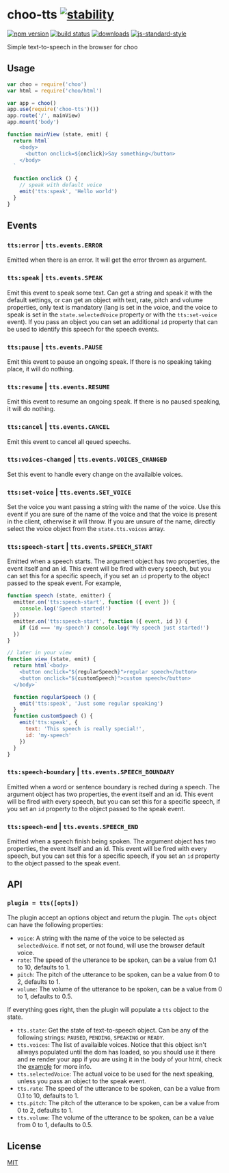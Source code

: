 # choo-tts [![stability][0]][1]
[![npm version][2]][3] [![build status][4]][5]
[![downloads][8]][9] [![js-standard-style][10]][11]

Simple text-to-speech in the browser for choo

## Usage
```js
var choo = require('choo')
var html = require('choo/html')

var app = choo()
app.use(require('choo-tts')())
app.route('/', mainView)
app.mount('body')

function mainView (state, emit) {
  return html`
    <body>
      <button onclick=${onclick}>Say something</button>
    </body>
  `

  function onclick () {
    // speak with default voice
    emit('tts:speak', 'Hello world')
  }
}
```

## Events
### `tts:error` | `tts.events.ERROR`
Emitted when there is an error. It will get the error thrown as argument.

### `tts:speak` | `tts.events.SPEAK`
Emit this event to speak some text. Can get a string and speak it with the 
default settings, or can get an object with text, rate, pitch and volume 
properties, only text is mandatory (lang is set in the voice, and the voice 
to speak is set in the `state.selectedVoice` property or with the 
`tts:set-voice` event). If you pass an object you can set an additional 
`id` property that can be used to identify this speech for the speech events.

### `tts:pause` | `tts.events.PAUSE`
Emit this event to pause an ongoing speak. If there is no speaking taking place, 
it will do nothing.

### `tts:resume` | `tts.events.RESUME`
Emit this event to resume an ongoing speak. If there is no paused speaking, it 
will do nothing.

### `tts:cancel` | `tts.events.CANCEL`
Emit this event to cancel all qeued speechs.

### `tts:voices-changed` | `tts.events.VOICES_CHANGED`
Set this event to handle every change on the availaible voices.

### `tts:set-voice` | `tts.events.SET_VOICE`
Set the voice you want passing a string with the name of the voice. Use this 
event if you are sure of the name of the voice and that the voice is present in 
the client, otherwise it will throw. If you are unsure of the name, directly 
select the voice object from the `state.tts.voices` array.

### `tts:speech-start` | `tts.events.SPEECH_START`
Emitted when a speech starts. The argument object has two properties, the event itself and an id. 
This event will be fired with every speech, but you can set this for a specific 
speech, if you set an `id` property to the object passed to the speak event. For 
example,

```js
function speech (state, emitter) {
  emitter.on('tts:speech-start', function ({ event }) {
    console.log('Speech started!')
  })
  emitter.on('tts:speech-start', function ({ event, id }) {
    if (id === 'my-speech') console.log('My speech just started!')
  })
}

// later in your view
function view (state, emit) {
  return html`<body>
    <button onclick="${regularSpeech}">regular speech</button>
    <button onclick="${customSpeech}">custom speech</button>
  </body>`

  function regularSpeech () {
    emit('tts:speak', 'Just some regular speaking')
  }
  function customSpeech () {
    emit('tts:speak', {
      text: 'This speech is really special!',
      id: 'my-speech'
    })
  }
}
```

### `tts:speech-boundary` | `tts.events.SPEECH_BOUNDARY`
Emitted when a word or sentence boundary is reched during a speech. The argument 
object has two properties, the event itself and an id. This event will be fired 
with every speech, but you can set this for a specific speech, if you set an `id` 
property to the object passed to the speak event. 

### `tts:speech-end` | `tts.events.SPEECH_END`
Emitted when a speech finish being spoken. The argument 
object has two properties, the event itself and an id. This event will be fired 
with every speech, but you can set this for a specific speech, if you set an `id` 
property to the object passed to the speak event. 

## API
### `plugin = tts([opts])`
The plugin accept an options object and return the plugin. The `opts` object 
can have the following properties:

- `voice`: A string with the name of the voice to be selected as `selectedVoice`.
if not set, or not found, will use the browser default voice.
- `rate`: The speed of the utterance to be spoken, can be a value 
from 0.1 to 10, defaults to 1.
- `pitch`: The pitch of the utterance to be spoken, can be a value from 0 
to 2, defaults to 1.
- `volume`: The volume of the utterance to be spoken, can be a value from 0 
to 1, defaults to 0.5.

If everything goes right, then the plugin will populate a `tts` object to the 
state.

- `tts.state`: Get the state of text-to-speech object. Can be any of the 
following strings: `PAUSED`, `PENDING`, `SPEAKING` or `READY`.
- `tts.voices`: The list of availaible voices. Notice that this object isn't 
allways populated until the dom has loaded, so you should use it there and re 
render your app if you are using it in the body of your html, check the 
[example](/example.js) for more info.
- `tts.selectedVoice`: The actual voice to be used for the next speaking, 
unless you pass an object to the speak event.
- `tts.rate`: The speed of the utterance to be spoken, can be a value 
from 0.1 to 10, defaults to 1.
- `tts.pitch`: The pitch of the utterance to be spoken, can be a value from 0 
to 2, defaults to 1.
- `tts.volume`: The volume of the utterance to be spoken, can be a value from 0 
to 1, defaults to 0.5.

## License
[MIT](/LICENSE)

[0]: https://img.shields.io/badge/stability-experimental-orange.svg?style=flat-square
[1]: https://nodejs.org/api/documentation.html#documentation_stability_index
[2]: https://img.shields.io/npm/v/choo-tts.svg?style=flat-square
[3]: https://npmjs.org/package/choo-tts
[4]: https://img.shields.io/travis/YerkoPalma/choo-tts/master.svg?style=flat-square
[5]: https://travis-ci.org/YerkoPalma/choo-tts
[6]: https://img.shields.io/codecov/c/github/YerkoPalma/choo-tts/master.svg?style=flat-square
[7]: https://codecov.io/github/YerkoPalma/choo-tts
[8]: http://img.shields.io/npm/dm/choo-tts.svg?style=flat-square
[9]: https://npmjs.org/package/choo-tts
[10]: https://img.shields.io/badge/code%20style-standard-brightgreen.svg?style=flat-square
[11]: https://github.com/feross/standard
[WebSocket]: https://developer.mozilla.org/en-US/docs/Web/API/WebSocket
